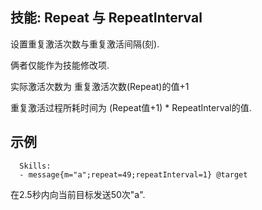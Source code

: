 技能: Repeat 与 RepeatInterval
--------------------------

设置重复激活次数与重复激活间隔(刻).

俩者仅能作为技能修改项.

实际激活次数为 重复激活次数(Repeat)的值+1

重复激活过程所耗时间为 (Repeat值+1) * RepeatInterval的值.

示例
--------
    
      Skills:
      - message{m="a";repeat=49;repeatInterval=1} @target

在2.5秒内向当前目标发送50次"a".

